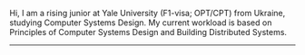 Hi, I am a rising junior at Yale University (F1-visa; OPT/CPT) from Ukraine, studying Computer Systems Design. My current workload is based on Principles of Computer Systems Design and Building Distributed Systems.

-----
<img src="https://komarev.com/ghpvc/?username=anton-mel&style=flat-square&color=blue" alt=""/></img>
